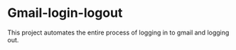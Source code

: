 # Gmail-login-logout
This project automates the entire process of logging in to gmail and logging out.
